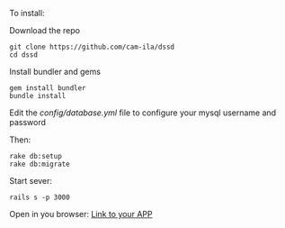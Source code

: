To install:
 
Download the repo
```
git clone https://github.com/cam-ila/dssd
cd dssd
```

Install bundler and gems
```
gem install bundler
bundle install
```

Edit the *config/database.yml* file to configure your mysql username and password

Then:
```
rake db:setup
rake db:migrate
```

Start sever:

```
rails s -p 3000
```

Open in you browser:
[Link to your APP](http://localhost:3000)
